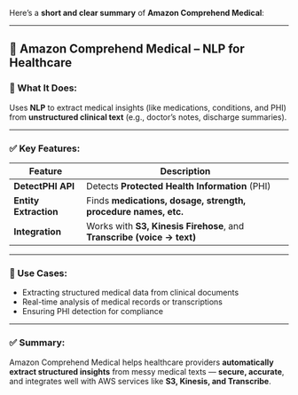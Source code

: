 Here’s a **short and clear summary** of **Amazon Comprehend Medical**:

---

## 🏥 Amazon Comprehend Medical – NLP for Healthcare

### 🔹 What It Does:

Uses **NLP** to extract medical insights (like medications, conditions, and PHI) from **unstructured clinical text** (e.g., doctor’s notes, discharge summaries).

---

### ✅ Key Features:

| Feature               | Description                                                            |
| --------------------- | ---------------------------------------------------------------------- |
| **DetectPHI API**     | Detects **Protected Health Information** (PHI)                         |
| **Entity Extraction** | Finds **medications, dosage, strength, procedure names, etc.**         |
| **Integration**       | Works with **S3, Kinesis Firehose**, and **Transcribe (voice → text)** |

---

### 📌 Use Cases:

* Extracting structured medical data from clinical documents
* Real-time analysis of medical records or transcriptions
* Ensuring PHI detection for compliance

---

### ✅ Summary:

Amazon Comprehend Medical helps healthcare providers **automatically extract structured insights** from messy medical texts — **secure, accurate**, and integrates well with AWS services like **S3, Kinesis, and Transcribe**.
